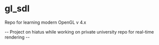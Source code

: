 # gl_sdl
Repo for learning modern OpenGL v 4.x

-- Project on hiatus while working on private university repo for real-time rendering --
